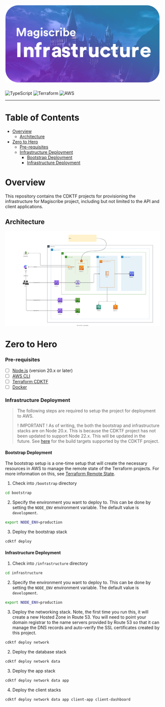 # ![Magiscribe Infrastructure](./docs/imgs/banner.png) <!-- omit in toc -->

![TypeScript](https://img.shields.io/badge/typescript-%23007ACC.svg?style=for-the-badge&logo=typescript&logoColor=white)
![Terraform](https://img.shields.io/badge/-Terraform-623CE4?style=for-the-badge&logo=terraform&logoColor=white)
![AWS](https://img.shields.io/badge/-AWS-232F3E?style=for-the-badge&logo=amazon-aws&logoColor=white)

---

# Table of Contents <!-- omit in toc -->

- [Overview](#overview)
  - [Architecture](#architecture)
- [Zero to Hero](#zero-to-hero)
    - [Pre-requisites](#pre-requisites)
    - [Infrastructure Deployment](#infrastructure-deployment)
      - [Bootstrap Deployment](#bootstrap-deployment)
      - [Infrastructure Deployment](#infrastructure-deployment-1)

# Overview

This repository contains the CDKTF projects for provisioning the infrastructure for Magiscribe project, including but not limited to the API and client applications.

## Architecture

![Architecture](docs/diagrams/architecture.svg)

# Zero to Hero

### Pre-requisites

- [ ] [Node.js](https://nodejs.org/en) (version 20.x or later)
- [ ] [AWS CLI](https://aws.amazon.com/cli)
- [ ] [Terraform CDKTF](https://learn.hashicorp.com/tutorials/terraform/cdktf-install)
- [ ] [Docker](https://www.docker.com/get-started)

### Infrastructure Deployment
> The following steps are required to setup the project for deployment to AWS.
>
> ! IMPORTANT ! As of writing, the both the bootstrap and infrastructure stacks are on Node 20.x. This is because the CDKTF project has not been updated to support Node 22.x. This will be updated in the future. See [here](https://github.com/cdktf/node-pty-prebuilt-multiarch/blob/prebuilt-multiarch/.prebuild/buildify.js) for the build targets supported by the CDKTF project.

#### Bootstrap Deployment
The bootstrap setup is a one-time setup that will create the necessary resources in AWS to manage the remote state of the Terraform projects. For more information on this, see [Terraform Remote State](https://developer.hashicorp.com/terraform/language/state/remote).

1. Check into `/bootstrap` directory

```bash
cd bootstrap
```

2. Specify the environment you want to deploy to. This can be done by setting the `NODE_ENV` environment variable. The default value is `development`.

```bash
export NODE_ENV=production
```

3. Deploy the bootstrap stack

```bash
cdktf deploy
```

#### Infrastructure Deployment

1. Check into `/infrastructure` directory

```bash
cd infrastructure
```

2. Specify the environment you want to deploy to. This can be done by setting the `NODE_ENV` environment variable. The default value is `development`.

```bash
export NODE_ENV=production
```

3. Deploy the networking stack. Note, the first time you run this, it will create a new Hosted Zone in Route 53. You will need to point your domain registrar to the name servers provided by Route 53 so that it can manage the DNS records and auto-verify the SSL certificates created by this project.

```bash
cdktf deploy network
```

2. Deploy the database stack

```bash
cdktf deploy network data
```

3. Deploy the app stack

```bash
cdktf deploy network data app
```

4. Deploy the client stacks

```bash
cdktf deploy network data app client-app client-dashboard
```
